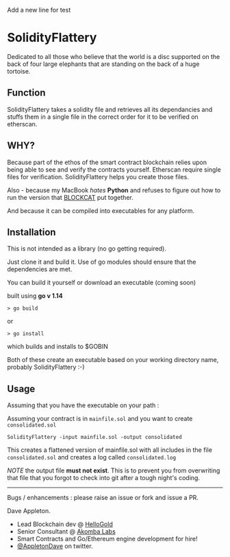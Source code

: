 Add a new line for test

SolidityFlattery
================

Dedicated to all those who believe that the world is a disc supported on the back of four large elephants that are standing on the back of a huge tortoise.

Function
--------

SolidityFlattery takes a solidity file and retrieves all its dependancies and stuffs them in a single file in the correct order for it to be verified on etherscan.

WHY?
-----
Because part of the ethos of the smart contract blockchain relies upon being able to see and verify the contracts yourself. Etherscan require single files for verification. SolidityFlattery helps you create those files.

Also - because my MacBook _hates_ **Python** and refuses to figure out how to run the version that [BLOCKCAT](https://github.com/BlockCatIO/solidity-flattener) put together.

And because it can be compiled into executables for any platform.

Installation
---

This is not intended as a library (no go getting required). 

Just clone it and build it. Use of go modules should ensure that the dependencies are met.

You can build it yourself or download an executable (coming soon)

built using **go v 1.14**

`> go build`

or 

`> go install`

which builds and installs to $GOBIN

Both of these create an executable based on your working directory name, probably SolidityFlattery :-)

Usage
---

Assuming that you have the executable on your path :

Assuming your contract is in `mainfile.sol` and you want to create `consolidated.sol`

`SolidityFlattery -input mainfile.sol -output consolidated`

This creates a flattened version of mainfile.sol with all includes in the file `consolidated.sol` and creates a log called `consolidated.log`

_NOTE_ the output file **must not exist**. This is to prevent you from overwriting that file that you forgot to check into git after a tough night's coding.

---

Bugs / enhancements : please raise an issue or fork and issue a PR.



Dave Appleton.

* Lead Blockchain dev @ [HelloGold](https://hellogold.com)
* Senior Consultant @ [Akomba Labs](https://akombalabs.com)
* Smart Contracts and Go/Ethereum engine development for hire!
* [@AppletonDave](https://twitter.com/AppletonDave) on twitter.

